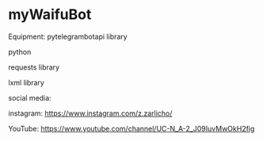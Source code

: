 # myWaifuBot
Equipment:
pytelegrambotapi library


python


requests library


lxml library


social media:


instagram: https://www.instagram.com/z.zarlicho/


YouTube: https://www.youtube.com/channel/UC-N_A-2_J09IuvMwOkH2fig
